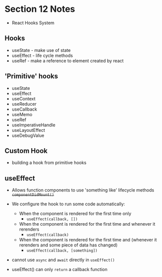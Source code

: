 # Section 12 Notes
- React Hooks System

## Hooks
- useState - make use of state
- useEffect - life cycle methods
- useRef - make a reference to element created by react

## 'Primitive' hooks
- useState
- useEffect
- useContext
- useReducer
- useCallback
- useMemo
- useRef
- useImperativeHandle
- useLayoutEffect
- useDebugValue

## Custom Hook
- building a hook from primitive hooks

 ## useEffect
 - Allows function components to use 'something like' lifecycle methods <s>`componentDidMount()`</s>
 - We configure the hook to run some code automatically:
    - When the component is rendered for the first time only
        - `useEffect(callback, [])`
    - When the component is rendered for the first time and whenever it rerenders
        - `useEffect(callback)`
    - When the component is rendered for the first time and (whenever it rerenders and some piece of data has changed)
        - `useEffect(callback, [something])`
- cannot use `async` and `await` directly in `useEffect()`   
 
- useEffect() can only `return` a callback function